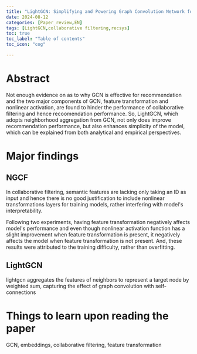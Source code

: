 ```yaml
---
title: "LightGCN: Simplifying and Powering Graph Convolution Network for Recommendation_review"
date: 2024-08-12
categories: [Paper_review,EN]
tags: [LightGCN,collaborative filtering,recsys]
toc: true
toc_label: "Table of contents"
toc_icon: "cog"

---
```


# Abstract

Not enough evidence on as to why GCN is effective for recommendation and the two major components of GCN, 
feature transformation and nonlinear activation, are found to hinder the performance of collaborative filtering 
and hence recoomendation performance. So, LightGCN, which adopts neighborhood aggregation from GCN, not only does 
improve recommendation performance, but also enhances simplicity of the model, which can be explained from both analytical
and empirical perspectives.

# Major findings
## NGCF
In collaborative filtering, semantic features are lacking only taking an ID as input and hence there is no
good justification to include nonlinear transformations layers for training models, rather interfering with 
model's interpretability. 

Following two experiments, having feature transformation negatively affects model's performance and even though
nonlinear activation function has a slight improvement when feature transformation is present, it negatively affects
the model when feature transformation is not present. And, these results were attributed to the training difficulty, 
rather than overfitting.

## LightGCN
lightgcn aggregates the features of neighbors to represent a target node by weighted sum, capturing the effect of graph convolution
with self-connections

# Things to learn upon reading the paper

GCN, embeddings, collaborative filtering, feature transformation
